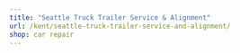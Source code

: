 ```yaml
---
title: "Seattle Truck Trailer Service & Alignment"
url: /kent/seattle-truck-trailer-service-and-alignment/
shop: car repair
---
```

